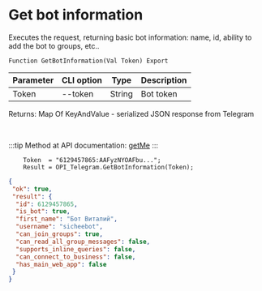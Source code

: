 ﻿---
sidebar_position: 1
---

# Get bot information
 Executes the request, returning basic bot information: name, id, ability to add the bot to groups, etc..



`Function GetBotInformation(Val Token) Export`

  | Parameter | CLI option | Type | Description |
  |-|-|-|-|
  | Token | --token | String | Bot token |

  
  Returns:  Map Of KeyAndValue - serialized JSON response from Telegram

<br/>

:::tip
Method at API documentation: [getMe](https://core.telegram.org/bots/api#getme)
:::
<br/>


```bsl title="Code example"
    Token  = "6129457865:AAFyzNYOAFbu...";
    Result = OPI_Telegram.GetBotInformation(Token);
```
 



```json title="Result"
{
 "ok": true,
 "result": {
  "id": 6129457865,
  "is_bot": true,
  "first_name": "Бот Виталий",
  "username": "sicheebot",
  "can_join_groups": true,
  "can_read_all_group_messages": false,
  "supports_inline_queries": false,
  "can_connect_to_business": false,
  "has_main_web_app": false
 }
}
```
